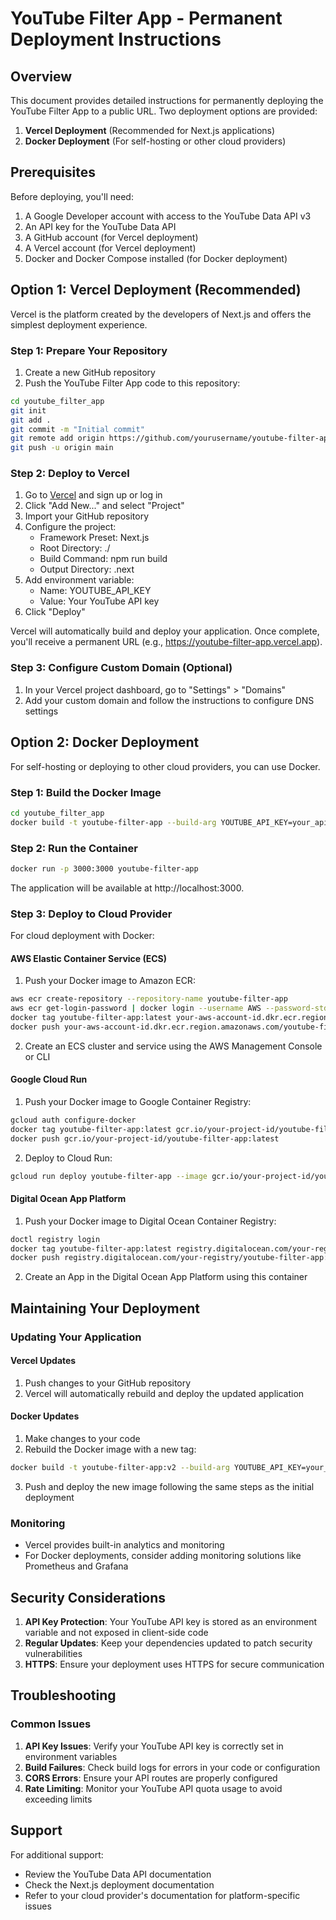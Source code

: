 # YouTube Filter App - Permanent Deployment Instructions

## Overview

This document provides detailed instructions for permanently deploying the YouTube Filter App to a public URL. Two deployment options are provided:

1. **Vercel Deployment** (Recommended for Next.js applications)
2. **Docker Deployment** (For self-hosting or other cloud providers)

## Prerequisites

Before deploying, you'll need:

1. A Google Developer account with access to the YouTube Data API v3
2. An API key for the YouTube Data API
3. A GitHub account (for Vercel deployment)
4. A Vercel account (for Vercel deployment)
5. Docker and Docker Compose installed (for Docker deployment)

## Option 1: Vercel Deployment (Recommended)

Vercel is the platform created by the developers of Next.js and offers the simplest deployment experience.

### Step 1: Prepare Your Repository

1. Create a new GitHub repository
2. Push the YouTube Filter App code to this repository:

```bash
cd youtube_filter_app
git init
git add .
git commit -m "Initial commit"
git remote add origin https://github.com/yourusername/youtube-filter-app.git
git push -u origin main
```

### Step 2: Deploy to Vercel

1. Go to [Vercel](https://vercel.com/) and sign up or log in
2. Click "Add New..." and select "Project"
3. Import your GitHub repository
4. Configure the project:
   - Framework Preset: Next.js
   - Root Directory: ./
   - Build Command: npm run build
   - Output Directory: .next
5. Add environment variable:
   - Name: YOUTUBE_API_KEY
   - Value: Your YouTube API key
6. Click "Deploy"

Vercel will automatically build and deploy your application. Once complete, you'll receive a permanent URL (e.g., https://youtube-filter-app.vercel.app).

### Step 3: Configure Custom Domain (Optional)

1. In your Vercel project dashboard, go to "Settings" > "Domains"
2. Add your custom domain and follow the instructions to configure DNS settings

## Option 2: Docker Deployment

For self-hosting or deploying to other cloud providers, you can use Docker.

### Step 1: Build the Docker Image

```bash
cd youtube_filter_app
docker build -t youtube-filter-app --build-arg YOUTUBE_API_KEY=your_api_key_here .
```

### Step 2: Run the Container

```bash
docker run -p 3000:3000 youtube-filter-app
```

The application will be available at http://localhost:3000.

### Step 3: Deploy to Cloud Provider

For cloud deployment with Docker:

#### AWS Elastic Container Service (ECS)

1. Push your Docker image to Amazon ECR:
```bash
aws ecr create-repository --repository-name youtube-filter-app
aws ecr get-login-password | docker login --username AWS --password-stdin your-aws-account-id.dkr.ecr.region.amazonaws.com
docker tag youtube-filter-app:latest your-aws-account-id.dkr.ecr.region.amazonaws.com/youtube-filter-app:latest
docker push your-aws-account-id.dkr.ecr.region.amazonaws.com/youtube-filter-app:latest
```

2. Create an ECS cluster and service using the AWS Management Console or CLI

#### Google Cloud Run

1. Push your Docker image to Google Container Registry:
```bash
gcloud auth configure-docker
docker tag youtube-filter-app:latest gcr.io/your-project-id/youtube-filter-app:latest
docker push gcr.io/your-project-id/youtube-filter-app:latest
```

2. Deploy to Cloud Run:
```bash
gcloud run deploy youtube-filter-app --image gcr.io/your-project-id/youtube-filter-app:latest --platform managed --allow-unauthenticated
```

#### Digital Ocean App Platform

1. Push your Docker image to Digital Ocean Container Registry:
```bash
doctl registry login
docker tag youtube-filter-app:latest registry.digitalocean.com/your-registry/youtube-filter-app:latest
docker push registry.digitalocean.com/your-registry/youtube-filter-app:latest
```

2. Create an App in the Digital Ocean App Platform using this container

## Maintaining Your Deployment

### Updating Your Application

#### Vercel Updates

1. Push changes to your GitHub repository
2. Vercel will automatically rebuild and deploy the updated application

#### Docker Updates

1. Make changes to your code
2. Rebuild the Docker image with a new tag:
```bash
docker build -t youtube-filter-app:v2 --build-arg YOUTUBE_API_KEY=your_api_key_here .
```
3. Push and deploy the new image following the same steps as the initial deployment

### Monitoring

- Vercel provides built-in analytics and monitoring
- For Docker deployments, consider adding monitoring solutions like Prometheus and Grafana

## Security Considerations

1. **API Key Protection**: Your YouTube API key is stored as an environment variable and not exposed in client-side code
2. **Regular Updates**: Keep your dependencies updated to patch security vulnerabilities
3. **HTTPS**: Ensure your deployment uses HTTPS for secure communication

## Troubleshooting

### Common Issues

1. **API Key Issues**: Verify your YouTube API key is correctly set in environment variables
2. **Build Failures**: Check build logs for errors in your code or configuration
3. **CORS Errors**: Ensure your API routes are properly configured
4. **Rate Limiting**: Monitor your YouTube API quota usage to avoid exceeding limits

## Support

For additional support:
- Review the YouTube Data API documentation
- Check the Next.js deployment documentation
- Refer to your cloud provider's documentation for platform-specific issues
